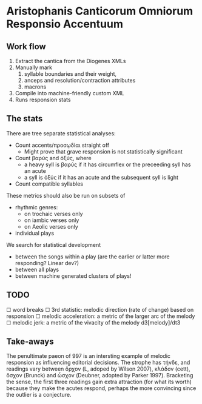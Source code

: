 # Aristophanis Canticorum Omniorum Responsio Accentuum

## Work flow
1. Extract the cantica from the Diogenes XMLs
2. Manually mark 
   1. syllable boundaries and their weight, 
   2. anceps and resolution/contraction attributes
   3. macrons
3. Compile into machine-friendly custom XML
4. Runs responsion stats 

## The stats

There are tree separate statistical analyses:

- Count accents/προσῳδίαι straight off
  - Might prove that grave responsion is not statistically significant
- Count βαρύς and ὀξύς, where
  - a heavy syll is βαρύς if it has circumflex or the preceeding syll has an acute 
  - a syll is ὀξύς if it has an acute and the subsequent syll is light
- Count compatible syllables

These metrics should also be run on subsets of 
- rhythmic genres:
  - on trochaic verses only
  - on iambic verses only
  - on Aeolic verses only
- individual plays

We search for statistical development
- between the songs within a play (are the earlier or latter more responding? Linear dev?)
- between all plays 
- between machine generated clusters of plays!

## TODO

☐ word breaks
☐ 3rd statistic: melodic direction (rate of change) based on responsion
    ☐ melodic acceleration: a metric of the larger arc of the melody
    ☐ melodic jerk: a metric of the vivacity of the melody d3[melody]/dt3


## Take-aways

The penultimate paeon of  997 is an intersting example of melodic responsion as influencing editorial decisions. The strophe has τήνδε, and readings vary between ὄρχον (L, adoped by Wilson 2007), κλάδον (cett), ὄσχον (Brunck) and ὦσχον (Deubner, adopted by Parker 1997). Bracketing the sense, the first three readings gain extra attraction (for what its worth) because they make the acutes respond, perhaps the more convincing since the outlier is a conjecture.